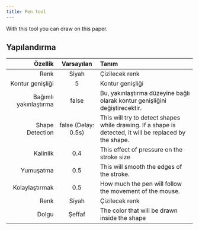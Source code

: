 ```yaml
---
title: Pen tool
---
```


With this tool you can draw on this paper.

## Yapılandırma

|               Özellik |                               Varsayılan                               | Tanım                                                                                                                                   |
| --------------------: | :--------------------------------------------------------------------: | :-------------------------------------------------------------------------------------------------------------------------------------- |
|                  Renk |                                  Siyah                                 | Çizilecek renk                                                                                                                          |
|      Kontur genişliği |                                    5                                   | Kontur genişliği                                                                                                                        |
| Bağımlı yakınlaştırma |                                  false                                 | Bu, yakınlaştırma düzeyine bağlı olarak kontur genişliğini değiştirecektir.                                             |
|       Shape Detection | false (Delay: 0.5s) | This will try to detect shapes while drawing. If a shape is detected, it will be replaced by the shape. |
|              Kalinlik |                           0.4                          | This effect of pressure on the stroke size                                                                                              |
|             Yumuşatma |                           0.5                          | This will smooth the edges of the stroke.                                                                               |
|        Kolaylaştırmak |                           0.5                          | How much the pen will follow the movement of the mouse.                                                                 |
|                  Renk |                                  Siyah                                 | Çizilecek renk                                                                                                                          |
|                 Dolgu |                                 Şeffaf                                 | The color that will be drawn inside the shape                                                                                           |
